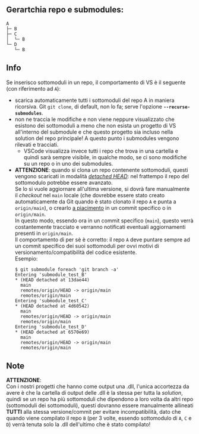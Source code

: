 ## Gerartchia repo e submodules:
```
A
├─ B
├─ C
│  └─ B
└─ D
   └─ B
```

## Info
Se inserisco sottomoduli in un repo, il comportamento di VS è il seguente (con riferimento ad `A`):
* scarica automaticamente tutti i sottomoduli del repo A in maniera ricorsiva. Git `git clone`, di default, non lo fa; serve l'opzione **`--recurse-submodules`**.
* non ne traccia le modifiche e non viene neppure visualizzato che esistono dei sottomoduli a meno che non esista un progetto di VS all'interno del submodule e che questo progetto sia incluso nella solution del repo principale! A questo punto i submodules vengono rilevati e tracciati.
  * VSCode visualizza invece tutti i repo che trova in una cartella e quindi sarà sempre visibile, in qualche modo, se ci sono modifiche su un repo o in uno dei submodules.
* **ATTENZIONE**: quando si clona un repo contenente sottomoduli, questi vengono scaricati in modalità [_detached HEAD_](https://github.com/gitextensions/gitextensions/issues/10794): nel frattempo il repo del sottomodulo potrebbe essere avanzato.   
Se lo si vuole aggiornare all'ultima versione, si dovrà fare manualmente il _checkout_ nel `main` locale (che dovrebbe essere stato creato automaticamente da Git quando è stato clonato il repo `A` e punta a `origin/main`), o crearlo [a piacimento](https://stackoverflow.com/questions/10914022/how-do-i-check-out-a-specific-version-of-a-submodule-using-git-submodule) in un commit specifico o in `origin/main`.  
In questo modo, essendo ora in un commit specifico (`main`), questo verrà costantemente tracciato e verranno notificati eventuali aggiornamenti presenti in `origin/main`.  
Il comportamento di per sè è corretto: il repo `A` deve puntare sempre ad un commit specifico dei suoi sottomoduli per ovvi motivi di versionamento/compatibilità del codice esistente.  
Esempio:
  ```
  $ git submodule foreach 'git branch -a'
  Entering 'submodule_test_B'
  * (HEAD detached at 13dae44)
    main
    remotes/origin/HEAD -> origin/main
    remotes/origin/main
  Entering 'submodule_test_C'
  * (HEAD detached at 4d60542)
    main
    remotes/origin/HEAD -> origin/main
    remotes/origin/main
  Entering 'submodule_test_D'
  * (HEAD detached at 6570e69)
    main
    remotes/origin/HEAD -> origin/main
    remotes/origin/main
  ```


## Note
**ATTENZIONE**:  
Con i nostri progetti che hanno come output una .dll, l'unica accortezza da avere è che la cartella di output delle .dll è la stessa per tutta la _solution_, quindi se un repo ha più sottomoduli che dipendono a loro volta da altri repo (sottomoduli dei sottomoduli), questi dovranno essere manualmente allineati **TUTTI** alla stessa versione/commit per evitare incompatibilità, dato che quando viene compilato il repo `B` (per 3 volte, essendo sottomodulo di `A`, `C` e `D`) verrà tenuta solo la .dll dell'ultimo che è stato compilato!